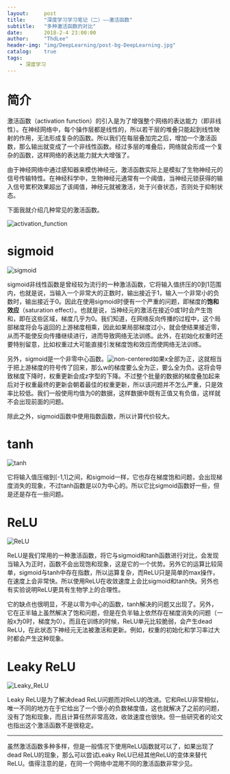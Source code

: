 ```yaml
---
layout:     post
title:      "深度学习学习笔记（二）——激活函数"
subtitle:   "多种激活函数的对比"
date:       2018-2-4 23:00:00
author:     "ThdLee"
header-img: "img/DeepLearning/post-bg-DeepLearning.jpg"
catalog:    true
tags:
    - 深度学习
---
```


# 简介

激活函数（activation function）的引入是为了增强整个网络的表达能力（即非线性）。在神经网络中，每个操作层都是线性的，所以若干层的堆叠只能起到线性映射的作用，无法形成复杂的函数。所以我们在每层叠加完之后，增加一个激活函数，那么输出就变成了一个非线性函数。经过多层的堆叠后，网络就会形成一个复杂的函数，这样网络的表达能力就大大增强了。

由于神经网络中通过感知器来模仿神经元，激活函数实际上是模拟了生物神经元的信号传输特性。在神经科学中，生物神经元通常有一个阈值，当神经元锁获得的输入信号累积效果超出了该阈值，神经元就被激活，处于兴奋状态，否则处于抑制状态。

下面我就介绍几种常见的激活函数。

![activation_function](http://thdlee.com/img/DeepLearning/ActivationFunction/activation_function.jpg)

# sigmoid

![sigmoid](http://thdlee.com/img/DeepLearning/ActivationFunction/sigmoid.png)

sigmoid非线性函数是曾经较为流行的一种激活函数，它将输入值挤压的0到1范围内，也就是说，当输入一个非常大的正数时，输出接近于1，输入一个非常小的负数时，输出接近于0。因此在使用sigmoid时便有一个严重的问题，即梯度的**饱和效应**（saturation effect）。也就是说，当神经元的激活在接近0或1时会产生饱和，即在这些区域，梯度几乎为0。我们知道，在网络反向传播的过程中，这个局部梯度将会与返回的上游梯度相乘，因此如果局部梯度过小，就会使结果接近零，从而不能使反向传播继续进行，进而导致网络无法训练。此外，在初始化权重时还要特别留意，比如权重过大可能直接引发梯度饱和效应而使网络无法训练。

另外，sigmoid是一个非零中心函数。![non-centered](http://thdlee.com/img/DeepLearning/ActivationFunction/non-centered.png)如果x全部为正，这就相当于把上游梯度的符号传了回来，那么w的梯度要么全为正，要么全为负。这将会导致梯度下降时，权重更新会成z字型的下降。不过整个批量的数据的梯度叠加起来后对于权重最终的更新会朝着最佳的权重更新，所以该问题并不怎么严重，只是效率比较低。我们一般使用均值为0的数据，这样数据中既有正值又有负值，这样就不会出现前面的问题。

除此之外，sigmoid函数中使用指数函数，所以计算代价较大。

# tanh

![tanh](http://thdlee.com/img/DeepLearning/ActivationFunction/tanh.png)

它将输入值压缩到[-1,1]之间，和sigmoid一样，它也存在梯度饱和问题，会出现梯度消失的现象，不过tanh函数是以0为中心的。所以它比sigmoid函数好一些，但是还是存在一些问题。



# ReLU

![ReLU](http://thdlee.com/img/DeepLearning/ActivationFunction/ReLU.png)

ReLU是我们常用的一种激活函数，将它与sigmoid和tanh函数进行对比，会发现当输入为正时，函数不会出现饱和现象，这是它的一个优势。另外它的运算比较简单，sigmoid与tanh中存在指数，所以运算复杂，而ReLU只是简单的max操作，在速度上会非常快。所以使用ReLU在收敛速度上会比sigmoid和tanh快。另外也有实验说明ReLU更具有生物学上的合理性。

它的缺点也很明显，不是以零为中心的函数，tanh解决的问题又出现了。另外，它在正半轴上虽然解决了饱和问题，但是在负半轴上依然存在梯度消失的问题（一般x为0时，梯度为0）。而且在训练的时候，ReLU单元比较脆弱，会产生dead ReLU，在此状态下神经元无法被激活和更新。例如，权重的初始化和学习率过大时都会产生这种现象。

# Leaky ReLU

![Leaky_ReLU](http://thdlee.com/img/DeepLearning/ActivationFunction/Leaky_ReLU.png)

Leaky ReLU是为了解决dead ReLU问题而对ReLU的改进。它和ReLU非常相似，唯一不同的地方在于它给出了一个很小的负数梯度值，这也就解决了之前的问题，没有了饱和现象，而且计算任然非常高效，收敛速度也很快。但一些研究者的论文也指出这个激活函数不是很稳定。

---

虽然激活函数多种多样，但是一般情况下使用ReLU函数就可以了，如果出现了dead ReLU的现象，那么可以尝试Leaky ReLU已经其他ReLU的变体来替代ReLU。值得注意的是，在同一个网络中混用不同的激活函数非常少见。